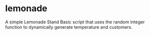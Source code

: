 # lemonade
A simple Lemonade Stand Basic script that uses the random integer function to dynamically generate temperature and customers.
